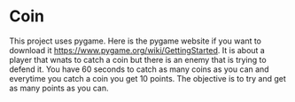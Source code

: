 # Coin
This project uses pygame. Here is the pygame website if you want to download it https://www.pygame.org/wiki/GettingStarted. It is about a player that wnats to catch a coin but there is an enemy that is trying to defend it. You have 60 seconds to catch as many coins as you can and everytime you catch a coin you get 10 points. The objective is to try and get as many points as you can.
